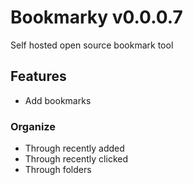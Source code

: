 # Bookmarky v0.0.0.7
Self hosted open source bookmark tool

## Features
 - Add bookmarks

### Organize
 - Through recently added
 - Through recently clicked
 - Through folders
